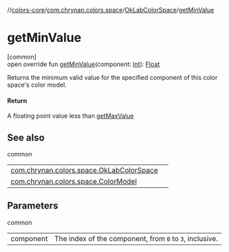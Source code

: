 //[colors-core](../../../index.md)/[com.chrynan.colors.space](../index.md)/[OkLabColorSpace](index.md)/[getMinValue](get-min-value.md)

# getMinValue

[common]\
open override fun [getMinValue](get-min-value.md)(component: [Int](https://kotlinlang.org/api/latest/jvm/stdlib/kotlin/-int/index.html)): [Float](https://kotlinlang.org/api/latest/jvm/stdlib/kotlin/-float/index.html)

Returns the minimum valid value for the specified component of this color space's color model.

#### Return

A floating point value less than [getMaxValue](get-max-value.md)

## See also

common

| | |
|---|---|
| [com.chrynan.colors.space.OkLabColorSpace](get-max-value.md) |  |
| [com.chrynan.colors.space.ColorModel](../-color-model/component-count.md) |  |

## Parameters

common

| | |
|---|---|
| component | The index of the component, from `0` to `3`, inclusive. |
